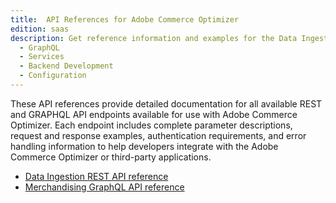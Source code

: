 ```yaml
---
title:  API References for Adobe Commerce Optimizer
edition: saas
description: Get reference information and examples for the Data Ingestion REST API and the Merchandising GraphQL API for use with Adobe Commerce Optimizer.
  - GraphQL
  - Services
  - Backend Development
  - Configuration
---
```



These API references provide detailed documentation for all available REST and GRAPHQL API endpoints available for use with Adobe Commerce Optimizer. Each endpoint includes complete parameter descriptions, request and response examples, authentication requirements, and error handling information to help developers integrate with the Adobe Commerce Optimizer or third-party applications.

* [Data Ingestion REST API reference](/src/pages/optimizer/reference/rest/data-ingestion-api.md)
* [Merchandising GraphQL API reference](/src/pages/optimizzer/reference/graphql/merchandising-api.md)
